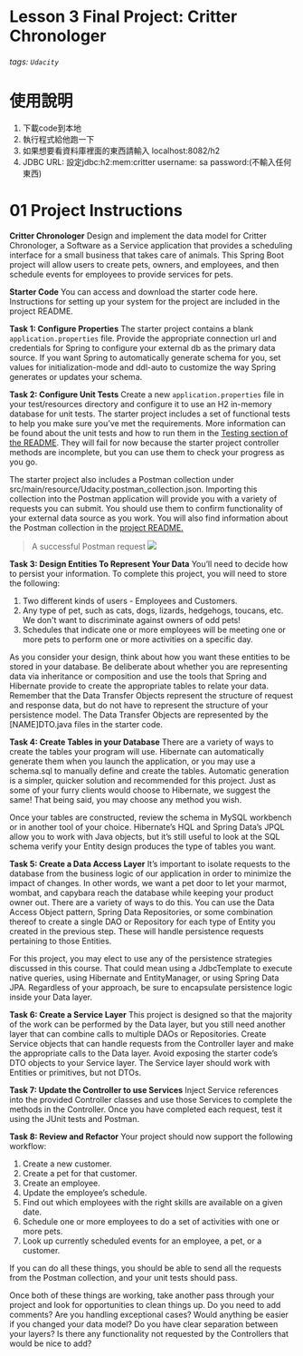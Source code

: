 # Lesson 3 Final Project: Critter Chronologer 
###### tags: `Udacity`
# 使用說明
1. 下載code到本地
2. 執行程式給他跑一下
3. 如果想要看資料庫裡面的東西請輸入 localhost:8082/h2
4. JDBC URL: 設定jdbc:h2:mem:critter
   username: sa
   password:(不輸入任何東西)
   

# 01 Project Instructions
**Critter Chronologer**
Design and implement the data model for Critter Chronologer, a Software as a Service application that provides a scheduling interface for a small business that takes care of animals. This Spring Boot project will allow users to create pets, owners, and employees, and then schedule events for employees to provide services for pets.

**Starter Code**
You can access and download the starter code here. Instructions for setting up your system for the project are included in the project README.

**Task 1: Configure Properties**
The starter project contains a blank `application.properties` file. Provide the appropriate connection url and credentials for Spring to configure your external db as the primary data source. If you want Spring to automatically generate schema for you, set values for initialization-mode and ddl-auto to customize the way Spring generates or updates your schema.

**Task 2: Configure Unit Tests**
Create a new `application.properties` file in your test/resources directory and configure it to use an H2 in-memory database for unit tests. The starter project includes a set of functional tests to help you make sure you’ve met the requirements. More information can be found about the unit tests and how to run them in the [Testing section of the README](https://github.com/udacity/nd035-c3-data-stores-and-persistence-project-starter#testing). They will fail for now because the starter project controller methods are incomplete, but you can use them to check your progress as you go.

The starter project also includes a Postman collection under src/main/resource/Udacity.postman_collection.json. Importing this collection into the Postman application will provide you with a variety of requests you can submit. You should use them to confirm functionality of your external data source as you work. You will also find information about the Postman collection in the [project README.](https://github.com/udacity/nd035-c3-data-stores-and-persistence-project-starter#postman)

> A successful Postman request
![](https://i.imgur.com/6zvuT5g.png)


**Task 3: Design Entities To Represent Your Data**
You’ll need to decide how to persist your information. To complete this project, you will need to store the following:
1. Two different kinds of users - Employees and Customers.
2. Any type of pet, such as cats, dogs, lizards, hedgehogs, toucans, etc. We don't want to discriminate against owners of odd pets!
3. Schedules that indicate one or more employees will be meeting one or more pets to perform one or more activities on a specific day.

As you consider your design, think about how you want these entities to be stored in your database. Be deliberate about whether you are representing data via inheritance or composition and use the tools that Spring and Hibernate provide to create the appropriate tables to relate your data. Remember that the Data Transfer Objects represent the structure of request and response data, but do not have to represent the structure of your persistence model. The Data Transfer Objects are represented by the [NAME]DTO.java files in the starter code.

**Task 4: Create Tables in your Database**
There are a variety of ways to create the tables your program will use. Hibernate can automatically generate them when you launch the application, or you may use a schema.sql to manually define and create the tables. Automatic generation is a simpler, quicker solution and recommended for this project. Just as some of your furry clients would choose to Hibernate, we suggest the same! That being said, you may choose any method you wish.

Once your tables are constructed, review the schema in MySQL workbench or in another tool of your choice. Hibernate’s HQL and Spring Data’s JPQL allow you to work with Java objects, but it’s still useful to look at the SQL schema verify your Entity design produces the type of tables you want.

**Task 5: Create a Data Access Layer**
It’s important to isolate requests to the database from the business logic of our application in order to minimize the impact of changes. In other words, we want a pet door to let your marmot, wombat, and capybara reach the database while keeping your product owner out. There are a variety of ways to do this. You can use the Data Access Object pattern, Spring Data Repositories, or some combination thereof to create a single DAO or Repository for each type of Entity you created in the previous step. These will handle persistence requests pertaining to those Entities.

For this project, you may elect to use any of the persistence strategies discussed in this course. That could mean using a JdbcTemplate to execute native queries, using Hibernate and EntityManager, or using Spring Data JPA. Regardless of your approach, be sure to encapsulate persistence logic inside your Data layer.

**Task 6: Create a Service Layer**
This project is designed so that the majority of the work can be performed by the Data layer, but you still need another layer that can combine calls to multiple DAOs or Repositories. Create Service objects that can handle requests from the Controller layer and make the appropriate calls to the Data layer. Avoid exposing the starter code’s DTO objects to your Service layer. The Service layer should work with Entities or primitives, but not DTOs.

**Task 7: Update the Controller to use Services**
Inject Service references into the provided Controller classes and use those Services to complete the methods in the Controller. Once you have completed each request, test it using the JUnit tests and Postman.

**Task 8: Review and Refactor**
Your project should now support the following workflow:
1. Create a new customer.
2. Create a pet for that customer.
3. Create an employee.
4. Update the employee’s schedule.
5. Find out which employees with the right skills are available on a given date.
6. Schedule one or more employees to do a set of activities with one or more pets.
7. Look up currently scheduled events for an employee, a pet, or a customer.

If you can do all these things, you should be able to send all the requests from the Postman collection, and your unit tests should pass.

Once both of these things are working, take another pass through your project and look for opportunities to clean things up. Do you need to add comments? Are you handling exceptional cases? Would anything be easier if you changed your data model? Do you have clear separation between your layers? Is there any functionality not requested by the Controllers that would be nice to add?



